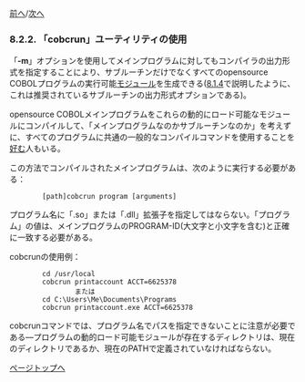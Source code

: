 <!--navi start-->
[前へ](8-2-1.md)/[次へ](8-2-3.md)
<!--navi end-->
### 8.2.2. 「cobcrun」ユーティリティの使用

「**-m**」オプションを使用してメインプログラムに対してもコンパイラの出力形式を指定することにより、サブルーチンだけでなくすべてのopensource COBOLプログラムの実行可能<u>モジュール</u>を生成できる([8.1.4](8-1-4.md)で説明したように、これは推奨されているサブルーチンの出力形式オプションである)。

opensource COBOLメインプログラムをこれらの動的にロード可能なモジュールにコンパイルして、「メインプログラムなのかサブルーチンなのか」を考えずに、すべてのプログラムに共通の一般的なコンパイルコマンドを使用することを<u>好む</u>人もいる。

この方法でコンパイルされたメインプログラムは、次のように実行する必要がある：

            [path]cobcrun program [arguments]

プログラム名に「.so」または「.dll」拡張子を指定してはならない。「プログラム」の値は、メインプログラムのPROGRAM-ID(大文字と小文字を含む)と正確に一致する必要がある。

cobcrunの使用例：

            cd /usr/local
            cobcrun printaccount ACCT=6625378
                    または
            cd C:\Users\Me\Documents\Programs
            cobcrun printaccount.exe ACCT=6625378

cobcrunコマンドでは、プログラム名でパスを指定できないことに注意が必要である―プログラムの動的ロード可能モジュールが存在するディレクトリは、現在のディレクトリであるか、現在のPATHで定義されていなければならない。

[ページトップへ](8-2-2.md)
